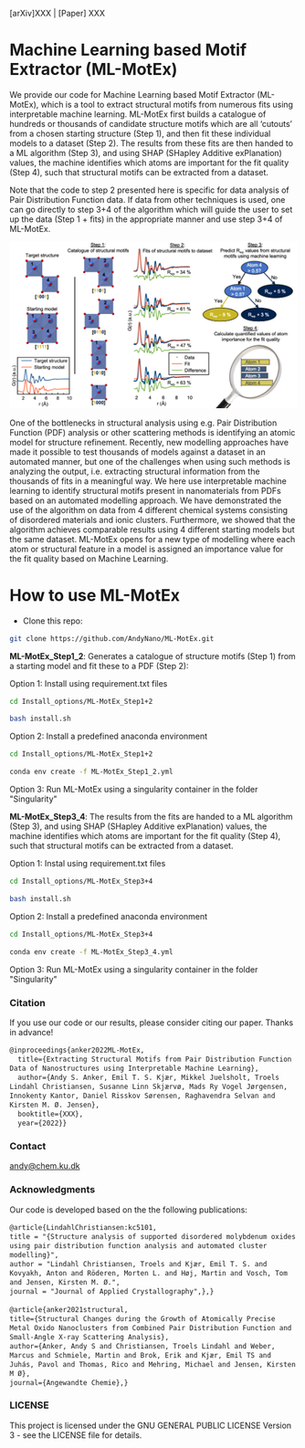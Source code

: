 [arXiv]XXX  |  [Paper] XXX

# Machine Learning based Motif Extractor (ML-MotEx)

We provide our code for Machine Learning based Motif Extractor (ML-MotEx), which is a tool to extract structural motifs from numerous fits using interpretable machine learning.
ML-MotEx first builds a catalogue of hundreds or thousands of candidate structure motifs which are all ‘cutouts’ from a chosen starting structure (Step 1), and then fit these individual models to a dataset (Step 2). The results from these fits are then handed to a ML algorithm (Step 3), and using SHAP (SHapley Additive exPlanation) values, the machine identifies which atoms are important for the fit quality (Step 4), such that structural motifs can be extracted from a dataset.

Note that the code to step 2 presented here is specific for data analysis of Pair Distribution Function data. If data from other techniques is used, one can go directly to step 3+4 of the algorithm which will guide the user to set up the data (Step 1 + fits) in the appropriate manner and use step 3+4 of ML-MotEx.

![alt text](Images/ML_MotEx_Overview.png "Title")

One of the bottlenecks in structural analysis using e.g. Pair Distribution Function (PDF) analysis or other scattering methods is identifying an atomic model for structure refinement. Recently, new modelling approaches have made it possible to test thousands of models against a dataset in an automated manner, but one of the challenges when using such methods is analyzing the output, i.e. extracting structural information from the thousands of fits in a meaningful way. We here use interpretable machine learning to identify structural motifs present in nanomaterials from PDFs based on an automated modelling approach.
We have demonstrated the use of the algorithm on data from 4 different chemical systems consisting of disordered materials and ionic clusters. Furthermore, we showed that the algorithm achieves comparable results using 4 different starting models but the same dataset. ML-MotEx opens for a new type of modelling where each atom or structural feature in a model is assigned an importance value for the fit quality based on Machine Learning. 

# How to use ML-MotEx

- Clone this repo:
```bash
git clone https://github.com/AndyNano/ML-MotEx.git
```

**ML-MotEx_Step1_2**: Generates a catalogue of structure motifs (Step 1) from a starting model and fit these to a PDF (Step 2):

Option 1: Install using requirement.txt files
```bash
cd Install_options/ML-MotEx_Step1+2
```
```bash
bash install.sh
```

Option 2: Install a predefined anaconda environment

```bash
cd Install_options/ML-MotEx_Step1+2
```

```bash
conda env create -f ML-MotEx_Step1_2.yml
```

Option 3: Run ML-MotEx using a singularity container in the folder "Singularity"

**ML-MotEx_Step3_4**: The results from the fits are handed to a ML algorithm (Step 3), and using SHAP (SHapley Additive exPlanation) values, the machine identifies which atoms are important for the fit quality (Step 4), such that structural motifs can be extracted from a dataset. 

Option 1: Instal using requirement.txt files
```bash
cd Install_options/ML-MotEx_Step3+4
```
```bash
bash install.sh
```

Option 2: Install a predefined anaconda environment
```bash
cd Install_options/ML-MotEx_Step3+4
```
```bash
conda env create -f ML-MotEx_Step3_4.yml
```

Option 3: Run ML-MotEx using a singularity container in the folder "Singularity"


### Citation
If you use our code or our results, please consider citing our paper. Thanks in advance!

```
@inproceedings{anker2022ML-MotEx,
  title={Extracting Structural Motifs from Pair Distribution Function Data of Nanostructures using Interpretable Machine Learning},
  author={Andy S. Anker, Emil T. S. Kjær, Mikkel Juelsholt, Troels Lindahl Christiansen, Susanne Linn Skjærvø, Mads Ry Vogel Jørgensen, Innokenty Kantor, Daniel Risskov Sørensen, Raghavendra Selvan and Kirsten M. Ø. Jensen},
  booktitle={XXX},
  year={2022}}
```

### Contact
andy@chem.ku.dk

### Acknowledgments
Our code is developed based on the the following publications:
```
@article{LindahlChristiansen:kc5101,
title = "{Structure analysis of supported disordered molybdenum oxides using pair distribution function analysis and automated cluster modelling}",
author = "Lindahl Christiansen, Troels and Kjær, Emil T. S. and Kovyakh, Anton and Röderen, Morten L. and Høj, Martin and Vosch, Tom and Jensen, Kirsten M. Ø.",
journal = "Journal of Applied Crystallography",},}

@article{anker2021structural,
title={Structural Changes during the Growth of Atomically Precise Metal Oxido Nanoclusters from Combined Pair Distribution Function and Small-Angle X-ray Scattering Analysis},
author={Anker, Andy S and Christiansen, Troels Lindahl and Weber, Marcus and Schmiele, Martin and Brok, Erik and Kjær, Emil TS and Juhás, Pavol and Thomas, Rico and Mehring, Michael and Jensen, Kirsten M Ø},
journal={Angewandte Chemie},}
```

### LICENSE
This project is licensed under the GNU GENERAL PUBLIC LICENSE Version 3 - see the LICENSE file for details.
